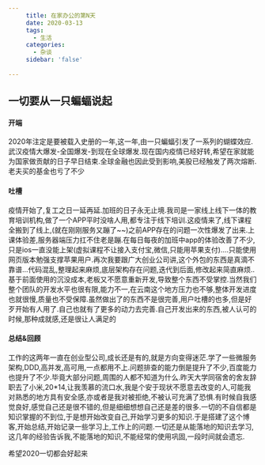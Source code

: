 ```yaml
---
     title: 在家办公的第N天
     date: 2020-03-13
     tags:
       - 生活
     categories:
       - 杂谈
     sidebar: 'false'
 
---
```


## 一切要从一只蝙蝠说起 ##

#### 开端 ####

2020年注定是要被载入史册的一年,这一年,由一只蝙蝠引发了一系列的蝴蝶效应.武汉疫情大爆发-全国爆发-到现在全球爆发.现在国内疫情已经好转,希望在家就能为国家做贡献的日子早日结束.全球金融也因此受到影响,美股已经触发了两次熔断.老夫买的基金也亏了不少

#### 吐槽 ####

 疫情开始了,复工之日一延再延.加班的日子永无止境.我司是一家线上线下一体的教育培训机构,做了一个APP平时没啥人用,都专注于线下培训.这疫情来了,线下课程全搬到了线上,(就在刚刚服务又蹦了~~)之前APP存在的问题一次性爆发了出来.上课体验差,服务器端压力扛不住老是蹦.在每日每夜的加班中app的体验改善了不少,只是ios一直没能上架(虚拟课程不让接入支付宝,微信,只能用苹果支付)....只能使用网页版本勉强支撑苹果用户.再次我要跟广大创业公司讲,这个外包的东西是真滴不靠谱...代码混乱,整理起来麻烦,底层架构存在问题,迭代到后面,修改起来简直麻烦..基于前面使用的沉没成本,老板又不愿意重新开发,导致整个东西不受掌控.当然我们整个团队的开发水平也很有限,能力不一,在云南这个地方压力也不够,整体开发进度也就很慢,质量也不受保障.虽然做出了的东西不是很完善,用户吐槽的也多,但是好歹开始有人用了.自己也就有了更多的动力去完善.自己开发出来的东西,被人认可的时候,那种成就感,还是很让人满足的

#### 总结&回顾 ####

工作的这两年一直在创业型公司,成长还是有的,就是方向变得迷茫.学了一些微服务架构,DDD,高并发,高可用,一点都用不上.问题排查的能力倒是提升了不少,百度能力也提升了不少.毕竟大部分问题,周围的人都不知道为什么.昨天大学同宿舍的舍友辞职去了小米,20*14,让我羡慕的流口水,我是个安于现状不愿意去改变的人,可能我对熟悉的地方具有安全感,亦或者是我对被拒绝,不被认可充满了恐惧.有时候自我感觉良好,感觉自己还是很不错的,但是细细想想自己还是差的很多.一切的不自信都是知识掌握的不到位,于是想开始改变自己,开始学习更多的知识.于是搭建了这个博客,开始总结,开始记录一些学习上,工作上的问题.一切还是从能落地的知识去学习,这几年的经验告诉我,不能落地的知识,不能经常的使用巩固,一段时间就会遗忘.

希望2020一切都会好起来
                                                                                                                                                     
